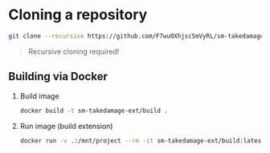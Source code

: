 # Cloning a repository

   ```bash
   git clone --recursive https://github.com/F7wu0Xhjsc5mVyRL/sm-takedamage-ext.git
   ```

> Recursive cloning required!

## Building via Docker

1. Build image
    ```bash
    docker build -t sm-takedamage-ext/build .
    ```
2. Run image (build extension)
    ```bash
    docker run -v .:/mnt/project --rm -it sm-takedamage-ext/build:latest
    ```